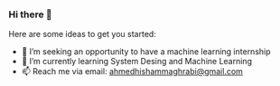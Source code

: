 ### Hi there 👋

Here are some ideas to get you started:

- 🔭 I’m seeking an opportunity to have a machine learning internship
- 🌱 I’m currently learning System Desing and Machine Learning
- 📫 Reach me via email: ahmedhishammaghrabi@gmail.com
